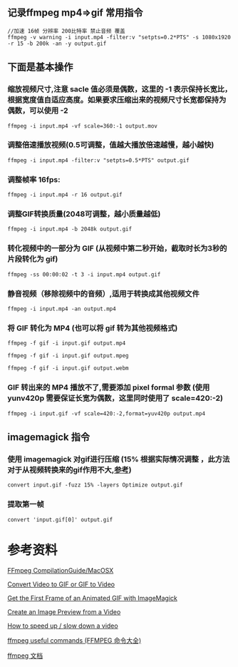 ## 记录ffmpeg mp4=>gif 常用指令

```
//加速 16帧 分辨率 200比特率 禁止音频 覆盖
ffmpeg -v warning -i input.mp4 -filter:v "setpts=0.2*PTS" -s 1080x1920 -r 15 -b 200k -an -y output.gif
```

## 下面是基本操作

### 缩放视频尺寸,注意 sacle 值必须是偶数，这里的 -1 表示保持长宽比，根据宽度值自适应高度。如果要求压缩出来的视频尺寸长宽都保持为偶数，可以使用 -2
```
ffmpeg -i input.mp4 -vf scale=360:-1 output.mov
```

### 调整倍速播放视频(0.5可调整，值越大播放倍速越慢，越小越快)
```
ffmpeg -i input.mp4 -filter:v "setpts=0.5*PTS" output.gif
```

### 调整帧率 16fps:
```
ffmpeg -i input.mp4 -r 16 output.gif
```

### 调整GIF转换质量(2048可调整，越小质量越低)
```
ffmpeg -i input.mp4 -b 2048k output.gif
```

### 转化视频中的一部分为 GIF (从视频中第二秒开始，截取时长为3秒的片段转化为 gif)
```
ffmpeg -ss 00:00:02 -t 3 -i input.mp4 output.gif
```

### 静音视频（移除视频中的音频）,适用于转换成其他视频文件
```
ffmpeg -i input.mp4 -an output.mp4
```

### 将 GIF 转化为 MP4 (也可以将 gif 转为其他视频格式)
```
ffmpeg -f gif -i input.gif output.mp4

ffmpeg -f gif -i input.gif output.mpeg

ffmpeg -f gif -i input.gif output.webm
```

### GIF 转出来的 MP4 播放不了,需要添加 pixel formal 参数 (使用 yunv420p 需要保证长宽为偶数，这里同时使用了 scale=420:-2)
```
ffmpeg -i input.gif -vf scale=420:-2,format=yuv420p output.mp4
```

## imagemagick 指令

### 使用 imagemagick 对gif进行压缩 (15% 根据实际情况调整 ，此方法对于从视频转换来的gif作用不大,[参考][0])
```
convert input.gif -fuzz 15% -layers Optimize output.gif
```

### 提取第一帧
```
convert 'input.gif[0]' output.gif
```

# **参考资料**

[FFmpeg CompilationGuide/MacOSX][1]

[Convert Video to GIF or GIF to Video][2]

[Get the First Frame of an Animated GIF with ImageMagick][3]

[Create an Image Preview from a Video][4]

[How to speed up / slow down a video][5]

[ffmpeg useful commands (FFMPEG 命令大全)][6]

[ffmpeg 文档][7]

[0]: https://segmentfault.com/a/1190000000436384
[1]: https://trac.ffmpeg.org/wiki/CompilationGuide/MacOSX
[2]: http://davidwalsh.name/convert-video-gif
[3]: http://davidwalsh.name/first-frame-animated-gif
[4]: http://davidwalsh.name/create-image-preview-video
[5]: https://trac.ffmpeg.org/wiki/How%20to%20speed%20up%20/%20slow%20down%20a%20video
[6]: http://siwei.me/blog/posts/ffmpeg-useful-commands
[7]: http://siwei.me/blog/posts/ffmpeg-useful-commands
